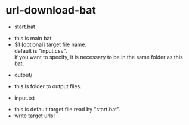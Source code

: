 # url-download-bat  

* start.bat  
 - this is main bat.  
 - $1 [optional] target file name.  
   default is "input.csv".  
   if you want to specify, it is necessary to be in the same folder as this bat.  

* output/  
 - this is folder to output files.  

* input.txt  
 - this is default target file read by "start.bat".  
 - write target urls!  
